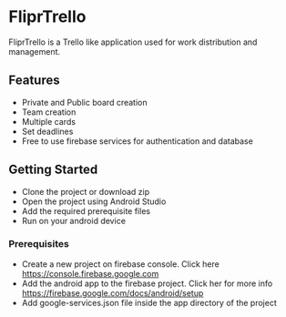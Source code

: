 # FliprTrello

FliprTrello is a Trello like application used for work distribution and management. 


## Features

* Private and Public board creation
* Team creation
* Multiple cards
* Set deadlines
* Free to use firebase services for authentication and database


## Getting Started

* Clone the project or download zip
* Open the project using Android Studio
* Add the required prerequisite files
* Run on your android device

### Prerequisites

* Create a new project on  firebase console. Click here https://console.firebase.google.com
* Add the android app to the firebase project. Click her for more info https://firebase.google.com/docs/android/setup
* Add google-services.json file inside the app directory of the project

